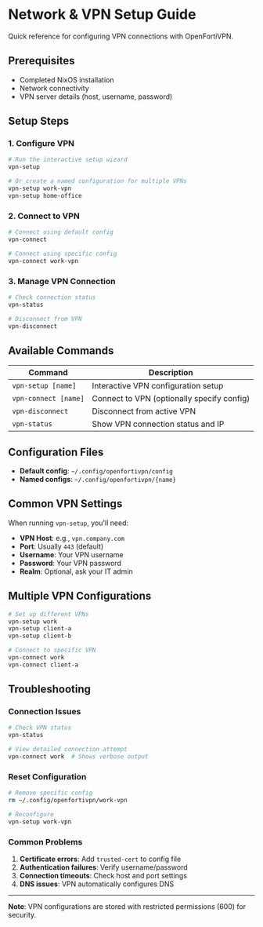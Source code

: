 # Network & VPN Setup Guide

Quick reference for configuring VPN connections with OpenFortiVPN.

## Prerequisites

- Completed NixOS installation
- Network connectivity
- VPN server details (host, username, password)

## Setup Steps

### 1. Configure VPN

```bash
# Run the interactive setup wizard
vpn-setup

# Or create a named configuration for multiple VPNs
vpn-setup work-vpn
vpn-setup home-office
```

### 2. Connect to VPN

```bash
# Connect using default config
vpn-connect

# Connect using specific config
vpn-connect work-vpn
```

### 3. Manage VPN Connection

```bash
# Check connection status
vpn-status

# Disconnect from VPN
vpn-disconnect
```

## Available Commands

| Command | Description |
|---------|-------------|
| `vpn-setup [name]` | Interactive VPN configuration setup |
| `vpn-connect [name]` | Connect to VPN (optionally specify config) |
| `vpn-disconnect` | Disconnect from active VPN |
| `vpn-status` | Show VPN connection status and IP |

## Configuration Files

- **Default config**: `~/.config/openfortivpn/config`
- **Named configs**: `~/.config/openfortivpn/{name}`

## Common VPN Settings

When running `vpn-setup`, you'll need:

- **VPN Host**: e.g., `vpn.company.com`
- **Port**: Usually `443` (default)
- **Username**: Your VPN username
- **Password**: Your VPN password
- **Realm**: Optional, ask your IT admin

## Multiple VPN Configurations

```bash
# Set up different VPNs
vpn-setup work
vpn-setup client-a
vpn-setup client-b

# Connect to specific VPN
vpn-connect work
vpn-connect client-a
```

## Troubleshooting

### Connection Issues
```bash
# Check VPN status
vpn-status

# View detailed connection attempt
vpn-connect work  # Shows verbose output
```

### Reset Configuration
```bash
# Remove specific config
rm ~/.config/openfortivpn/work-vpn

# Reconfigure
vpn-setup work-vpn
```

### Common Problems

1. **Certificate errors**: Add `trusted-cert` to config file
2. **Authentication failures**: Verify username/password
3. **Connection timeouts**: Check host and port settings
4. **DNS issues**: VPN automatically configures DNS

---

**Note**: VPN configurations are stored with restricted permissions (600) for security.
